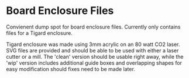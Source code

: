 # Board Enclosure Files

Convienent dump spot for board enclosure files. Currently only contains files for a Tigard enclosure.


Tigard enclosure was made using 3mm acrylic on an 80 watt CO2 laser. SVG files are provided and should be able to be used with either a laser cutter or a mill. The 'clean' version should be usable right away, while the 'wip' version includes additional guide boxes and overlapping shapes for easy modification should fixes need to be made later.
